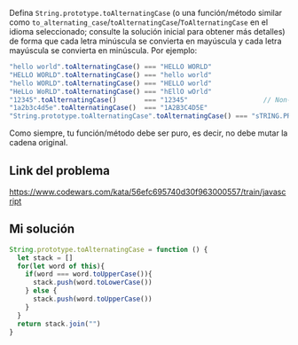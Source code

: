 Defina `String.prototype.toAlternatingCase` (o una función/método similar como `to_alternating_case`/`toAlternatingCase`/`ToAlternatingCase` en el idioma seleccionado; consulte la solución inicial para obtener más detalles) de forma que cada letra minúscula se convierta en mayúscula y cada letra mayúscula se convierta en minúscula. Por ejemplo:

```javascript
"hello world".toAlternatingCase() === "HELLO WORLD"
"HELLO WORLD".toAlternatingCase() === "hello world"
"hello WORLD".toAlternatingCase() === "HELLO world"
"HeLLo WoRLD".toAlternatingCase() === "hEllO wOrld"
"12345".toAlternatingCase()       === "12345"                   // Non-alphabetical characters are unaffected
"1a2b3c4d5e".toAlternatingCase()  === "1A2B3C4D5E"
"String.prototype.toAlternatingCase".toAlternatingCase() === "sTRING.PROTOTYPE.TOaLTERNATINGcASE"
```

Como siempre, tu función/método debe ser puro, es decir, no debe mutar la cadena original.
## Link del problema

https://www.codewars.com/kata/56efc695740d30f963000557/train/javascript
## Mi solución

```js
String.prototype.toAlternatingCase = function () {
  let stack = []
  for(let word of this){
    if(word === word.toUpperCase()){
      stack.push(word.toLowerCase())
    } else {
      stack.push(word.toUpperCase())
    }
  }
  return stack.join("")
}
```